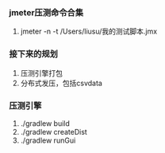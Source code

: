 

### jmeter压测命令合集
1.  jmeter -n -t /Users/liusu/我的测试脚本.jmx

### 接下来的规划
1. 压测引擎打包
2. 分布式发压，包括csvdata

### 压测引擎
1. ./gradlew build
2. ./gradlew createDist
3. ./gradlew runGui